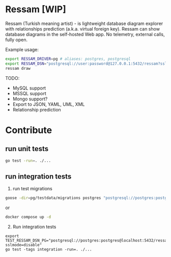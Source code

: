 # Ressam [WIP]

Ressam (Turkish meaning artist) - is lightweight database diagram explorer 
with relationships prediction (a.k.a. virtual foreign key).
Ressam can show database diagrams in the self-hosted Web app.
No telemetry, external calls, fully open.

Example usage:

```sh
export RESSAM_DRIVER=pg # aliases: postgres, postgresql
export RESSAM_DSN="postgresql://user:password@127.0.0.1:5432/ressam?sslmode=disable"
ressam draw
```

TODO:

* MySQL support
* MSSQL support
* Mongo support?
* Export to JSON, YAML, UML, XML
* Relationship prediction

# Contribute

## run unit tests

```bash
go test -run=. ./... 
```

## run integration tests

1. run test migrations
```bash
goose -dir=pg/testdata/migrations postgres "postgresql://postgres:postgres@localhost:5432/ressam?sslmode=disable" up
```

or

```bash
docker compose up -d
```

2. Run integration tests
```
export TEST_RESSAM_DSN_PG="postgresql://postgres:postgres@localhost:5432/ressam?sslmode=disable"
go test -tags integration -run=. ./... 
```